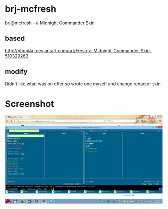 # brj-mcfresh
brj@mcfresh - a Midnight Commander Skin

## based ##

http://phobi4n.deviantart.com/art/Fresh-a-Midnight-Commander-Skin-510329263

## modify ##

Didn't like what was on offer so wrote one myself and change redactor skin

# Screenshot

![Midnight Commander brj fresh](brj-mc-fresh.png)
